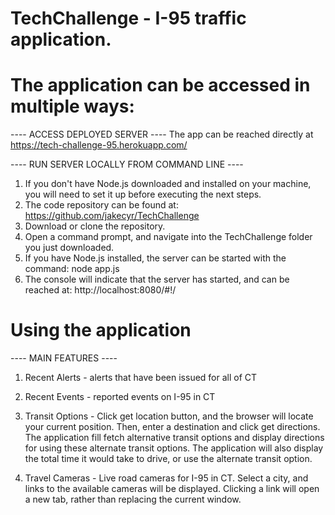 # TechChallenge - I-95 traffic application.


# The application can be accessed in multiple ways:

---- ACCESS DEPLOYED SERVER ----
 The app can be reached directly at https://tech-challenge-95.herokuapp.com/


---- RUN SERVER LOCALLY FROM COMMAND LINE ----
1. If you don't have Node.js downloaded and installed on your machine, you
   will need to set it up before executing the next steps.
2. The code repository can be found at: https://github.com/jakecyr/TechChallenge
3. Download or clone the repository.
4. Open a command prompt, and navigate into the TechChallenge folder you just downloaded.
5. If you have Node.js installed, the server can be started with the command: node app.js
6. The console will indicate that the server has started, and can be reached at: http://localhost:8080/#!/


# Using the application

---- MAIN FEATURES ----

1. Recent Alerts - alerts that have been issued for all of CT

2. Recent Events - reported events on I-95 in CT

3. Transit Options - Click get location button, and the browser will locate your current position. 
   Then, enter a destination and click get directions. The application fill fetch alternative transit 
   options and display directions for using these alternate transit options. The application will
   also display the total time it would take to drive, or use the alternate transit option.
   
4. Travel Cameras - Live road cameras for I-95 in CT. Select a city,
   and links to the available cameras will be displayed. Clicking a link 
   will open a new tab, rather than replacing the current window.

